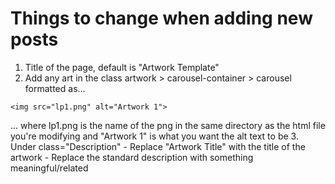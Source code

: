 # Things to change when adding new posts

1. Title of the page, default is "Artwork Template"
2. Add any art in the class artwork > carousel-container > carousel formatted as...
```
<img src="lp1.png" alt="Artwork 1">
```
... where lp1.png is the name of the png in the same directory as the html file you're modifying and "Artwork 1" is what you want the alt text to be
3. Under class="Description"
    - Replace "Artwork Title" with the title of the artwork
    - Replace the standard description with something meaningful/related
